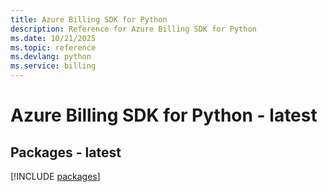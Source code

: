 ```yaml
---
title: Azure Billing SDK for Python
description: Reference for Azure Billing SDK for Python
ms.date: 10/21/2025
ms.topic: reference
ms.devlang: python
ms.service: billing
---
```

# Azure Billing SDK for Python - latest
## Packages - latest
[!INCLUDE [packages](billing-index.md)]
